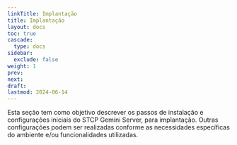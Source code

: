 ```yaml
---
linkTitle: Implantação
title: Implantação
layout: docs
toc: true
cascade:
  type: docs
sidebar:
  exclude: false
weight: 1
prev:
next:
draft:
lastmod: 2024-06-14
---
```

Esta seção tem como objetivo descrever os passos de instalação e configurações iniciais do STCP Gemini Server, para implantação. Outras configurações podem ser realizadas conforme as necessidades específicas do ambiente e/ou funcionalidades utilizadas.


